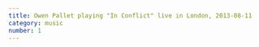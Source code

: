 ```yaml
---
title: Owen Pallet playing "In Conflict" live in London, 2013-08-11
category: music
number: 1
---
```

